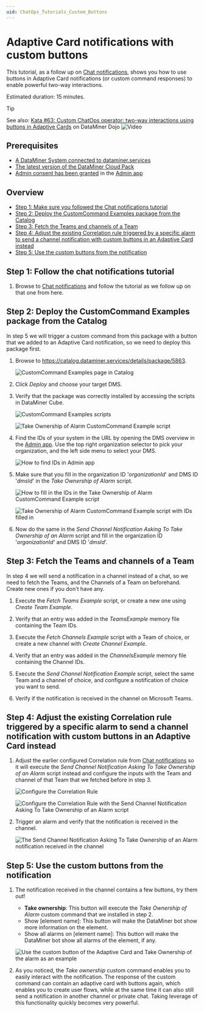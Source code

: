```yaml
---
uid: ChatOps_Tutorials_Custom_Buttons
---
```


# Adaptive Card notifications with custom buttons

This tutorial, as a follow up on [Chat notifications](xref:ChatOps_Tutorials_Chat_Notification), shows you how to use buttons in Adaptive Card notifications (or custom command responses) to enable powerful two-way interactions. 

Estimated duration: 15 minutes.

> [!TIP]
> See also: [Kata #63: Custom ChatOps operator: two-way interactions using buttons in Adaptive Cards](https://community.dataminer.services/courses/kata-63/) on DataMiner Dojo ![Video](~/user-guide/images/video_Duo.png)

## Prerequisites

- [A DataMiner System connected to dataminer.services](xref:Connecting_your_DataMiner_System_to_the_cloud)
- [The latest version of the DataMiner Cloud Pack](xref:Managing_cloud-connected_nodes#upgrading-nodes-to-the-latest-dxm-versions)
- [Admin consent has been granted](xref:Granting_admin_consent) in the [Admin app](https://admin.dataminer.services)

## Overview

- [Step 1: Make sure you followed the Chat notifications tutorial](#step-1-follow-the-chat-notifications-tutorial)
- [Step 2: Deploy the CustomCommand Examples package from the Catalog](#step-2-deploy-the-customcommand-examples-package-from-the-catalog)
- [Step 3: Fetch the Teams and channels of a Team](#step-3-fetch-the-teams-and-channels-of-a-team)
- [Step 4: Adjust the existing Correlation rule triggered by a specific alarm to send a channel notification with custom buttons in an Adaptive Card instead](#step-4-adjust-the-existing-correlation-rule-triggered-by-a-specific-alarm-to-send-a-channel-notification-with-custom-buttons-in-an-adaptive-card-instead)
- [Step 5: Use the custom buttons from the notification](#step-5-use-the-custom-buttons-from-the-notification)

## Step 1: Follow the chat notifications tutorial

1. Browse to [Chat notifications](xref:ChatOps_Tutorials_Chat_Notification) and follow the tutorial as we follow up on that one from here.

## Step 2: Deploy the CustomCommand Examples package from the Catalog

In step 5 we will trigger a custom command from this package with a button that we added to an Adaptive Card notification, so we need to deploy this package first.

1. Browse to <https://catalog.dataminer.services/details/package/5863>.

   ![CustomCommand Examples page in Catalog](~/user-guide/images/chatops_notification_part_02_02_001.png)

1. Click *Deploy* and choose your target DMS.

1. Verify that the package was correctly installed by accessing the scripts in DataMiner Cube.

   ![CustomCommand Examples scripts](~/user-guide/images/chatops_notification_part_02_02_002.png)
   
   ![Take Ownership of Alarm CustomCommand Example script](~/user-guide/images/chatops_notification_part_02_02_003.png)

1. Find the IDs of your system in the URL by opening the DMS overview in the [Admin app](https://admin.dataminer.services). Use the top right organization selector to pick your organization, and the left side menu to select your DMS.

   ![How to find IDs in Admin app](~/user-guide/images/chatops_notification_part_02_02_004.gif)

1. Make sure that you fill in the organization ID '*organizationId*' and DMS ID '*dmsId*' in the *Take Ownership of Alarm* script. 

   ![How to fill in the IDs in the Take Ownership of Alarm CustomCommand Example script](~/user-guide/images/chatops_notification_part_02_02_005.gif)

   ![Take Ownership of Alarm CustomCommand Example script with IDs filled in](~/user-guide/images/chatops_notification_part_02_02_006.png)

1. Now do the same in the *Send Channel Notification Asking To Take Ownership of an Alarm* script and fill in the organization ID '*organizationId*' and DMS ID '*dmsId*'. 

## Step 3: Fetch the Teams and channels of a Team

   In step 4 we will send a notification in a channel instead of a chat, so we need to fetch the Teams, and the Channels of a Team on beforehand. Create new ones if you don't have any.

1. Execute the *Fetch Teams Example* script, or create a new one using *Create Team Example*.

1. Verify that an entry was added in the *TeamsExample* memory file containing the Team IDs.

1. Execute the *Fetch Channels Example* script with a Team of choice, or create a new channel with *Create Channel Example*.

1. Verify that an entry was added in the *ChannelsExample* memory file containing the Channel IDs.

1. Execute the *Send Channel Notification Example* script, select the same Team and a channel of choice, and configure a notification of choice you want to send.

1. Verify if the notification is received in the channel on Microsoft Teams.

## Step 4: Adjust the existing Correlation rule triggered by a specific alarm to send a channel notification with custom buttons in an Adaptive Card instead

1. Adjust the earlier configured Correlation rule from [Chat notifications](xref:ChatOps_Tutorials_Chat_Notification#step-3-configure-a-correlation-rule-triggered-by-a-specific-alarm-to-send-the-chat-notification) so it will execute the *Send Channel Notification Asking To Take Ownership of an Alarm* script instead and configure the inputs with the Team and channel of that Team that we fetched before in step 3. 

   ![Configure the Correlation Rule](~/user-guide/images/chatops_notification_part_02_04_001.png)

   ![Configure the Correlation Rule with the Send Channel Notification Asking To Take Ownership of an Alarm script](~/user-guide/images/chatops_notification_part_02_04_002.png)

1. Trigger an alarm and verify that the notification is received in the channel.

   ![The Send Channel Notification Asking To Take Ownership of an Alarm notification received in the channel](~/user-guide/images/chatops_notification_part_02_04_003.png)

## Step 5: Use the custom buttons from the notification

1. The notification received in the channel contains a few buttons, try them out!

   - **Take ownership**: This button will execute the *Take Ownership of Alarm* custom command that we installed in step 2.
   - Show [element name]: This button will make the DataMiner bot show more information on the element.
   - Show all alarms on [element name]: This button will make the DataMiner bot show all alarms of the element, if any.

   ![Use the custom button of the Adaptive Card and Take Ownership of the alarm as an example](~/user-guide/images/chatops_notification_part_02_05_001.gif)

1. As you noticed, the *Take ownership* custom command enables you to easily interact with the notification. The response of the custom command can contain an adaptive card with buttons again, which enables you to create user flows, while at the same time it can also still send a notification in another channel or private chat. Taking leverage of this functionality quickly becomes very powerful.
